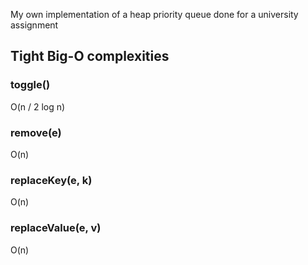 My own implementation of a heap priority queue done for a university assignment

## Tight Big-O complexities
### toggle()
O(n / 2 log n)

### remove(e)
O(n)

### replaceKey(e, k)
O(n)

### replaceValue(e, v)
O(n)
